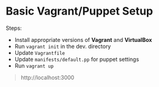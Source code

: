 # Basic Vagrant/Puppet Setup

Steps:
* Install appropriate versions of **Vagrant** and **VirtualBox**
* Run `vagrant init` in the dev. directory
* Update `Vagrantfile`
* Update `manifests/default.pp` for puppet settings
* Run `vagrant up`

> http://localhost:3000